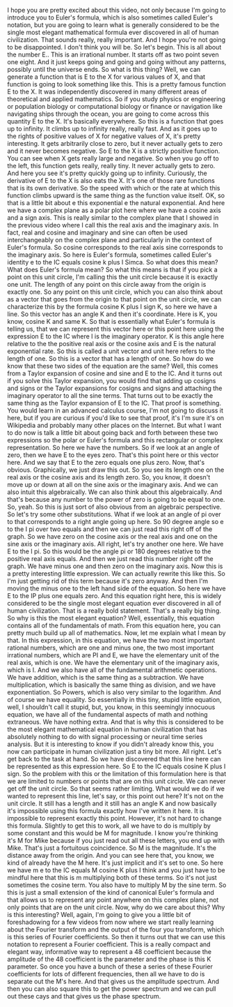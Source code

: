  I hope you are pretty excited about this video, not only because I'm going to introduce you to Euler's formula, which is also sometimes called Euler's notation, but you are going to learn what is generally considered to be the single most elegant mathematical formula ever discovered in all of human civilization. That sounds really, really important. And I hope you're not going to be disappointed. I don't think you will be. So let's begin. This is all about the number E.. This is an irrational number. It starts off as two point seven one eight. And it just keeps going and going and going without any patterns, possibly until the universe ends. So what is this thing? Well, we can generate a function that is E to the X for various values of X, and that function is going to look something like this. This is a pretty famous function E to the X. It was independently discovered in many different areas of theoretical and applied mathematics. So if you study physics or engineering or population biology or computational biology or finance or navigation like navigating ships through the ocean, you are going to come across this quantity E to the X. It's basically everywhere. So this is a function that goes up to infinity. It climbs up to infinity really, really fast. And as it goes up to the rights of positive values of X for negative values of X, it's pretty interesting. It gets arbitrarily close to zero, but it never actually gets to zero and it never becomes negative. So E to the X is a strictly positive function. You can see when X gets really large and negative. So when you go off to the left, this function gets really, really tiny. It never actually gets to zero. And here you see it's pretty quickly going up to infinity. Curiously, the derivative of E to the X is also eats the X. It's one of those rare functions that is its own derivative. So the speed with which or the rate at which this function climbs upward is the same thing as the function value itself. OK, so that is a little bit about e this exponential e the natural exponential. And here we have a complex plane as a polar plot here where we have a cosine axis and a sign axis. This is really similar to the complex plane that I showed in the previous video where I call this the real axis and the imaginary axis. In fact, real and cosine and imaginary and sine can often be used interchangeably on the complex plane and particularly in the context of Euler's formula. So cosine corresponds to the real axis sine corresponds to the imaginary axis. So here is Euler's formula, sometimes called Euler's identity e to the IC equals cosine k plus I Simca. So what does this mean? What does Euler's formula mean? So what this means is that if you pick a point on this unit circle, I'm calling this the unit circle because it is exactly one unit. The length of any point on this circle away from the origin is exactly one. So any point on this unit circle, which you can also think about as a vector that goes from the origin to that point on the unit circle, we can characterize this by the formula cosine K plus I sign K, so here we have a line. So this vector has an angle K and then it's coordinate. Here is K, you know, cosine K and same K. So that is essentially what Euler's formula is telling us, that we can represent this vector here or this point here using the expression E to the IC where I is the imaginary operator. K is this angle here relative to the the positive real axis or the cosine axis and E is the natural exponential rate. So this is called a unit vector and unit here refers to the length of one. So this is a vector that has a length of one. So how do we know that these two sides of the equation are the same? Well, this comes from a Taylor expansion of cosine and sine and E to the IC. And it turns out if you solve this Taylor expansion, you would find that adding up cosigns and signs or the Taylor expansions for cosigns and signs and attaching the imaginary operator to all the sine terms. That turns out to be exactly the same thing as the Taylor expansion of E to the IC. That proof is something. You would learn in an advanced calculus course, I'm not going to discuss it here, but if you are curious if you'd like to see that proof, it's I'm sure it's on Wikipedia and probably many other places on the Internet. But what I want to do now is talk a little bit about going back and forth between these two expressions so the polar or Euler's formula and this rectangular or complex representation. So here we have the numbers. So if we look at an angle of zero, then we have E to the eyes zero. That's this point here or this vector here. And we say that E to the zero equals one plus zero. Now, that's obvious. Graphically, we just draw this out. So you see its length one on the real axis or the cosine axis and its length zero. So, you know, it doesn't move up or down at all on the sine axis or the imaginary axis. And we can also intuit this algebraically. We can also think about this algebraically. And that's because any number to the power of zero is going to be equal to one. So, yeah. So this is just sort of also obvious from an algebraic perspective. So let's try some other substitutions. What if we look at an angle of pi over to that corresponds to a right angle going up here. So 90 degree angle so e to the I pi over two equals and then we can just read this right off of the graph. So we have zero on the cosine axis or the real axis and one on the sine axis or the imaginary axis. All right, let's try another one here. We have E to the I pi. So this would be the angle pi or 180 degrees relative to the positive real axis equals. And then we just read this number right off the graph. We have minus one and then zero on the imaginary axis. Now this is a pretty interesting little expression. We can actually rewrite this like this. So I'm just getting rid of this term because it's zero anyway. And then I'm moving the minus one to the left hand side of the equation. So here we have E to the IP plus one equals zero. And this equation right here, this is widely considered to be the single most elegant equation ever discovered in all of human civilization. That is a really bold statement. That's a really big thing. So why is this the most elegant equation? Well, essentially, this equation contains all of the fundamentals of math. From this equation here, you can pretty much build up all of mathematics. Now, let me explain what I mean by that. In this expression, in this equation, we have the two most important rational numbers, which are one and minus one, the two most important irrational numbers, which are PI and E, we have the elementary unit of the real axis, which is one. We have the elementary unit of the imaginary axis, which is I. And we also have all of the fundamental arithmetic operations. We have addition, which is the same thing as a subtraction. We have multiplication, which is basically the same thing as division, and we have exponentiation. So Powers, which is also very similar to the logarithm. And of course we have equality. So essentially in this tiny, stupid little equation, well, I shouldn't call it stupid, but, you know, in this seemingly innocuous equation, we have all of the fundamental aspects of math and nothing extraneous. We have nothing extra. And that is why this is considered to be the most elegant mathematical equation in human civilization that has absolutely nothing to do with signal processing or neural time series analysis. But it is interesting to know if you didn't already know this, you now can participate in human civilization just a tiny bit more. All right. Let's get back to the task at hand. So we have discovered that this line here can be represented as this expression here. So E to the IC equals cosine K plus I sign. So the problem with this or the limitation of this formulation here is that we are limited to numbers or points that are on this unit circle. We can never get off the unit circle. So that seems rather limiting. What would we do if we wanted to represent this line, let's say, or this point out here? It's not on the unit circle. It still has a length and it still has an angle K and now basically it's impossible using this formula exactly how I've written it here. It is impossible to represent exactly this point. However, it's not hard to change this formula. Slightly to get this to work, all we have to do is multiply by some constant and this would be M for magnitude. I know you're thinking it's M for Mike because if you just read out all these letters, you end up with Mike. That's just a fortuitous coincidence. So M is the magnitude. It's the distance away from the origin. And you can see here that, you know, we kind of already have the M here. It's just implicit and it's set to one. So here we have m e to the IC equals M cosine K plus I think and you just have to be mindful here that this is m multiplying both of these terms. So it's not just sometimes the cosine term. You also have to multiply M by the sine term. So this is just a small extension of the kind of canonical Euler's formula and that allows us to represent any point anywhere on this complex plane, not only points that are on the unit circle. Now, why do we care about this? Why is this interesting? Well, again, I'm going to give you a little bit of foreshadowing for a few videos from now where we start really learning about the Fourier transform and the output of the four you transform, which is this series of Fourier coefficients. So then it turns out that we can use this notation to represent a Fourier coefficient. This is a really compact and elegant way, informative way to represent a 48 coefficient because the amplitude of the 48 coefficient is the parameter and the phase is this K parameter. So once you have a bunch of these a series of these Fourier coefficients for lots of different frequencies, then all we have to do is separate out the M's here. And that gives us the amplitude spectrum. And then you can also square this to get the power spectrum and we can pull out these cays and that gives us the phase spectrum.